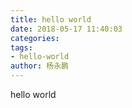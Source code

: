 ```yaml
---
title: hello world
date: 2018-05-17 11:40:03
categories:
tags:
- hello-world
author: 杨永鹏
---
```


hello world